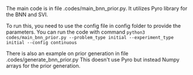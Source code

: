 The main code is in file .codes/main_bnn_prior.py. It utilizes Pyro library for the BNN and SVI. 

To run this, you need to use the config file in config folder to provide the parameters. 
You can run the code with command ```python3 codes/main_bnn_prior.py --problem_type initial --experiment_type initial --config continuous```

There is also an example on prior generation in file .codes/generate_bnn_prior.py
This doesn't use Pyro but instead Numpy arrays for the prior generation.
